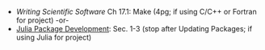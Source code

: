    + _Writing Scientific Software_ Ch 17.1: Make (4pg; if using C/C++ or Fortran for project) -or-
   + [Julia Package Development](https://pkgdocs.julialang.org/v1/managing-packages/): Sec. 1-3 (stop after Updating Packages; if using Julia for project)
